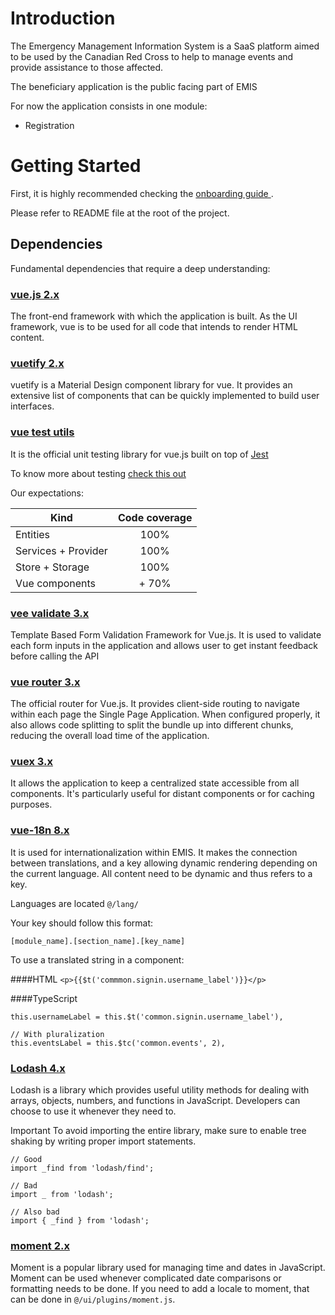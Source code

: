# Introduction
The Emergency Management Information System is a SaaS platform aimed to be used by the Canadian
Red Cross to help to manage events and provide assistance to those affected.

The beneficiary application is the public facing part of EMIS

For now the application consists in one module:
- Registration


# Getting Started

First, it is highly recommended checking the [onboarding guide ](https://rctech.atlassian.net/wiki/spaces/EDev/pages/1559396353/Front-end+-+On+boarding).

Please refer to README file at the root of the project.

## Dependencies

Fundamental dependencies that require a deep understanding:

### [vue.js 2.x ](https://vuejs.org/)
The front-end framework with which the application is built. As the UI framework, vue is to be used for all code that intends to render HTML content.

### [vuetify 2.x ](https://vuetifyjs.com/en/)
vuetify is a Material Design component library for vue. It provides an extensive list of components that can be quickly implemented to build user interfaces.


### [vue test utils](https://vue-test-utils.vuejs.org/)

It is the official unit testing library for vue.js built on top of [Jest](https://jestjs.io/docs/getting-started)

To know more about testing [check this out](https://rctech.atlassian.net/wiki/spaces/EDev/pages/1559396353/Front-end+-+On+boarding#Testing)

Our expectations:

| Kind                | Code coverage |
|---------------------|:-------------:|
| Entities            |     100%      |
| Services + Provider |     100%      | 
| Store + Storage     |     100%      |
| Vue components      |     + 70%     |

###  [vee validate 3.x](https://vee-validate.logaretm.com/v3)
Template Based Form Validation Framework for Vue.js. It is used to validate each form inputs in the application
and allows user to get instant feedback before calling the API

### [vue router 3.x](https://router.vuejs.org/)
The official router for Vue.js. It provides client-side routing to navigate within each page the Single Page Application.
When configured properly, it also allows code splitting to split the bundle up into different chunks, reducing the overall load time of the application.

### [vuex 3.x ](https://vuex.vuejs.org/)

It allows the application to keep a centralized state accessible from all components. It's particularly useful for distant components or for caching purposes.

### [vue-18n 8.x](https://kazupon.github.io/vue-i18n/introduction.html)

It is used for internationalization within EMIS.
It makes the connection between translations, and a key allowing dynamic rendering depending on the current language.
All content need to be dynamic and thus refers to a key.

Languages are located `@/lang/`

Your key should follow this format:

`[module_name].[section_name].[key_name]`

To use a translated string in a component:

####HTML
```<p>{{$t('commmon.signin.username_label')}}</p>```

####TypeScript
```// Normal
this.usernameLabel = this.$t('common.signin.username_label'),

// With pluralization
this.eventsLabel = this.$tc('common.events', 2),
```


### [Lodash 4.x](https://lodash.com/docs/4.17.15)


Lodash is a library which provides useful utility methods for dealing with arrays, objects, numbers, and functions in JavaScript.
Developers can choose to use it whenever they need to.

Important To avoid importing the entire library, make sure to enable tree shaking by writing proper import statements.
```
// Good
import _find from 'lodash/find';

// Bad
import _ from 'lodash';

// Also bad
import { _find } from 'lodash';
```

### [moment 2.x](https://momentjs.com/docs/)

Moment is a popular library used for managing time and dates in JavaScript.
Moment can be used whenever complicated date comparisons or formatting needs to be done.
If you need to add a locale to moment, that can be done in `@/ui/plugins/moment.js`.
